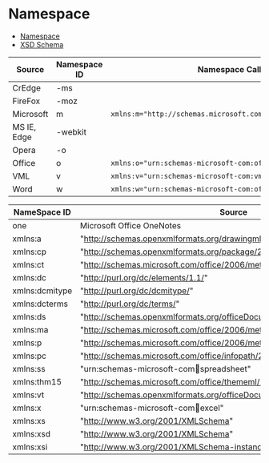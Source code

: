 # Namespace 
- [Namespace](http://www.w3.org/TR/REC-html40)  
- [XSD Schema](http://www.w3.org/2001/XMLSchema)

| Source | Namespace ID | Namespace Call |  
| --- | --- | --- |   
| CrEdge |-ms |  |  
| FireFox |-moz |  |  
| Microsoft | m | `xmlns:m="http://schemas.microsoft.com/office/2004/12/omml"` |  
| MS IE, Edge |-webkit |  |  
| Opera |-o |  |  
| Office | o | `xmlns:o="urn:schemas-microsoft-com:office:office"` |  
| VML | v | `xmlns:v="urn:schemas-microsoft-com:vml"` |  
| Word | w | `xmlns:w="urn:schemas-microsoft-com:office:word"` |  

| NameSpace ID | Source |
| ---------- | --------- |
| one | Microsoft Office OneNotes |
| xmlns:a | "http://schemas.openxmlformats.org/drawingml/2006/main" |
| xmlns:cp | "http://schemas.openxmlformats.org/package/2006/metadata/core-properties" |
| xmlns:ct | "http://schemas.microsoft.com/office/2006/metadata/contentType"  |
| xmlns:dc | "http://purl.org/dc/elements/1.1/"  |
| xmlns:dcmitype | "http://purl.org/dc/dcmitype/"  |
| xmlns:dcterms | "http://purl.org/dc/terms/"  |
| xmlns:ds | "http://schemas.openxmlformats.org/officeDocument/2006/customXml" |
| xmlns:ma | "http://schemas.microsoft.com/office/2006/metadata/properties/metaAttributes" |
| xmlns:p | "http://schemas.microsoft.com/office/2006/metadata/properties"  |
| xmlns:pc | "http://schemas.microsoft.com/office/infopath/2007/PartnerControls" |
| xmlns:ss | "urn:schemas-microsoft-com:office:spreadsheet" |
| xmlns:thm15 | "http://schemas.microsoft.com/office/thememl/2012/main" |
| xmlns:vt | "http://schemas.openxmlformats.org/officeDocument/2006/docPropsVTypes" |
| xmlns:x | "urn:schemas-microsoft-com:office:excel" |
| xmlns:xs | "http://www.w3.org/2001/XMLSchema"  |
| xmlns:xsd | "http://www.w3.org/2001/XMLSchema"  |
| xmlns:xsi | "http://www.w3.org/2001/XMLSchema-instance" |  

